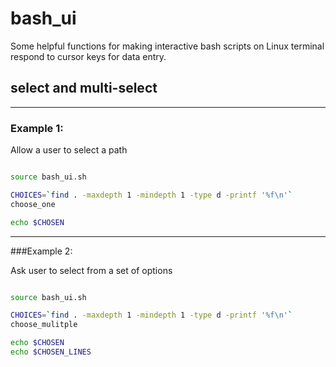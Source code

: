 # bash_ui
Some helpful functions for making interactive bash scripts on Linux terminal respond to cursor keys for data entry.


## select and multi-select

----------
### Example 1:

Allow a user to select a path


```sh

source bash_ui.sh

CHOICES=`find . -maxdepth 1 -mindepth 1 -type d -printf '%f\n'`
choose_one

echo $CHOSEN

```


---------
###Example 2:

Ask user to select from a set of options

```sh

source bash_ui.sh

CHOICES=`find . -maxdepth 1 -mindepth 1 -type d -printf '%f\n'`
choose_mulitple

echo $CHOSEN
echo $CHOSEN_LINES

```

